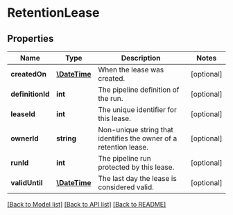 # RetentionLease

## Properties
Name | Type | Description | Notes
------------ | ------------- | ------------- | -------------
**createdOn** | [**\DateTime**](\DateTime.md) | When the lease was created. | [optional] 
**definitionId** | **int** | The pipeline definition of the run. | [optional] 
**leaseId** | **int** | The unique identifier for this lease. | [optional] 
**ownerId** | **string** | Non-unique string that identifies the owner of a retention lease. | [optional] 
**runId** | **int** | The pipeline run protected by this lease. | [optional] 
**validUntil** | [**\DateTime**](\DateTime.md) | The last day the lease is considered valid. | [optional] 

[[Back to Model list]](../README.md#documentation-for-models) [[Back to API list]](../README.md#documentation-for-api-endpoints) [[Back to README]](../README.md)


